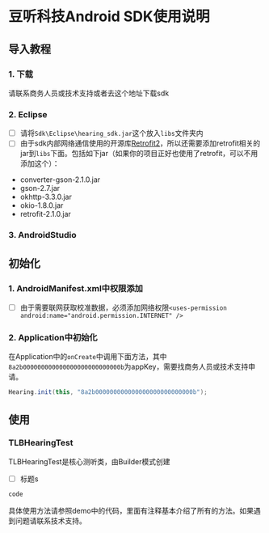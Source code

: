 # 豆听科技Android SDK使用说明

## **导入教程**

###  1. 下载
 请联系商务人员或技术支持或者去这个地址下载sdk

###  2. Eclipse
 - [ ] 请将```Sdk\Eclipse\hearing_sdk.jar```这个放入```libs```文件夹内
 - [ ] 由于sdk内部网络通信使用的开源库[Retrofit2][1]，所以还需要添加retrofit相关的jar到```libs```下面。包括如下jar（如果你的项目正好也使用了retrofit，可以不用添加这个）：
 - converter-gson-2.1.0.jar
 - gson-2.7.jar
 - okhttp-3.3.0.jar
 - okio-1.8.0.jar
 - retrofit-2.1.0.jar

###  3. AndroidStudio

## **初始化**
###  1. AndroidManifest.xml中权限添加
- [ ] 由于需要联网获取校准数据，必须添加网络权限```<uses-permission android:name="android.permission.INTERNET" />```

###  2. Application中初始化
在Application中的```onCreate```中调用下面方法，其中```8a2b000000000000000000000000000b```为appKey，需要找商务人员或技术支持申请。
```java
Hearing.init(this, "8a2b000000000000000000000000000b");
```

## **使用**
###  TLBHearingTest
TLBHearingTest是核心测听类，由Builder模式创建
- [ ] 标题s 
```java
code
```
具体使用方法请参照demo中的代码，里面有注释基本介绍了所有的方法。如果遇到问题请联系技术支持。
 
  [1]: http://square.github.io/retrofit/